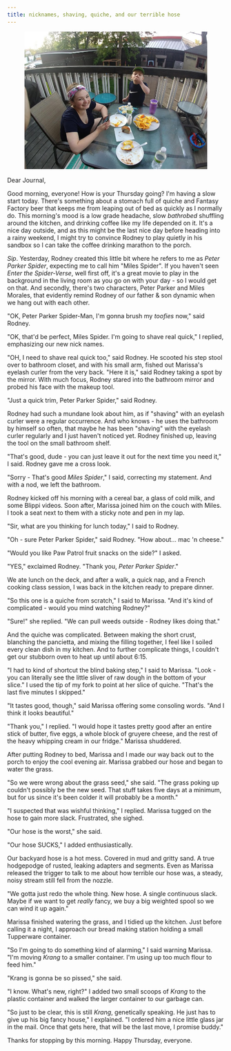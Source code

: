 ```yaml
---
title: nicknames, shaving, quiche, and our terrible hose
---
```


<figure>
  <a href="/images/banners/2020-05-21.jpg">
    <img alt="banner" src="/images/banners/2020-05-21.jpg"/>
  </a>
</figure>

Dear Journal,

Good morning, everyone!  How is your Thursday going?  I'm having a
slow start today.  There's something about a stomach full of quiche
and Fantasy Factory beer that keeps me from leaping out of bed as
quickly as I normally do.  This morning's mood is a low grade
headache, slow _bathrobed_ shuffling around the kitchen, and drinking
coffee like my life depended on it.  It's a nice day outside, and as
this might be the last nice day before heading into a rainy weekend, I
might try to convince Rodney to play quietly in his sandbox so I can
take the coffee drinking marathon to the porch.

_Sip_.  Yesterday, Rodney created this little bit where he refers to
me as _Peter Parker Spider_, expecting me to call him "Miles Spider".
If you haven't seen _Enter the Spider-Verse_, well first off, it's a
great movie to play in the background in the living room as you go on
with your day - so I would get on that.  And secondly, there's two
characters, Peter Parker and Miles Morales, that evidently remind
Rodney of our father & son dynamic when we hang out with each other.

"OK, Peter Parker Spider-Man, I'm gonna brush my _toofies_ now," said
Rodney.

"OK, that'd be perfect, Miles Spider.  I'm going to shave real quick,"
I replied, emphasizing our new nick names.

"OH, I need to shave real quick too," said Rodney.  He scooted his
step stool over to bathroom closet, and with his small arm, fished out
Marissa's eyelash curler from the very back.  "Here it is," said
Rodney taking a spot by the mirror.  With much focus, Rodney stared
into the bathroom mirror and probed his face with the makeup tool.

"Just a quick trim, Peter Parker Spider," said Rodney.

Rodney had such a mundane look about him, as if "shaving" with an
eyelash curler were a regular occurrence.  And who knows - he uses the
bathroom by himself so often, that maybe he has been "shaving" with
the eyelash curler regularly and I just haven't noticed yet.  Rodney
finished up, leaving the tool on the small bathroom shelf.

"That's good, dude - you can just leave it out for the next time you
need it," I said.  Rodney gave me a cross look.

"Sorry - That's good _Miles Spider_," I said, correcting my statement.
And with a nod, we left the bathroom.

Rodney kicked off his morning with a cereal bar, a glass of cold milk,
and some Blippi videos.  Soon after, Marissa joined him on the couch
with Miles.  I took a seat next to them with a sticky note and pen in
my lap.

"Sir, what are you thinking for lunch today," I said to Rodney.

"Oh - sure Peter Parker Spider," said Rodney.  "How about... mac 'n
cheese."

"Would you like Paw Patrol fruit snacks on the side?" I asked.

"YES," exclaimed Rodney.  "Thank you, _Peter Parker Spider_."

We ate lunch on the deck, and after a walk, a quick nap, and a French
cooking class session, I was back in the kitchen ready to prepare
dinner.

"So this one is a quiche from scratch," I said to Marissa.  "And it's
kind of complicated - would you mind watching Rodney?"

"Sure!" she replied.  "We can pull weeds outside - Rodney likes doing
that."

And the quiche was complicated.  Between making the short crust,
blanching the pancietta, and mixing the filling together, I feel like
I soiled every clean dish in my kitchen.  And to further complicate
things, I couldn't get our stubborn oven to heat up until about 6:15.

"I had to kind of shortcut the blind baking step," I said to Marissa.
"Look - you can literally see the little sliver of raw dough in the
bottom of your slice."  I used the tip of my fork to point at her
slice of quiche.  "That's the last five minutes I skipped."

"It tastes good, though," said Marissa offering some consoling words.
"And I think it looks beautiful."

"Thank you," I replied.  "I would hope it tastes pretty good after an
entire stick of butter, five eggs, a whole block of gruyere cheese,
and the rest of the heavy whipping cream in our fridge."  Marissa
shuddered.

After putting Rodney to bed, Marissa and I made our way back out to
the porch to enjoy the cool evening air.  Marissa grabbed our hose and
began to water the grass.

"So we were wrong about the grass seed," she said.  "The grass poking
up couldn't possibly be the new seed.  That stuff takes five days at a
minimum, but for us since it's been colder it will probably be a
month."

"I suspected that was wishful thinking," I replied.  Marissa tugged on
the hose to gain more slack.  Frustrated, she sighed.

"Our hose is the worst," she said.

"Our hose SUCKS," I added enthusiastically.

Our backyard hose is a hot mess.  Covered in mud and gritty sand.  A
true hodgepodge of rusted, leaking adapters and segments.  Even as
Marissa released the trigger to talk to me about how terrible our hose
was, a steady, noisy stream still fell from the nozzle.

"We gotta just redo the whole thing.  New hose.  A single continuous
slack.  Maybe if we want to get _really_ fancy, we buy a big weighted
spool so we can wind it up again."

Marissa finished watering the grass, and I tidied up the kitchen.
Just before calling it a night, I approach our bread making station
holding a small Tupperware container.

"So I'm going to do something kind of alarming," I said warning
Marissa.  "I'm moving _Krang_ to a smaller container.  I'm using up
too much flour to feed him."

"Krang is gonna be so pissed," she said.

"I know.  What's new, right?"  I added two small scoops of _Krang_ to
the plastic container and walked the larger container to our garbage
can.

"So just to be clear, this is still _Krang_, genetically speaking.  He
just has to give up his big fancy house," I explained.  "I ordered him
a nice little glass jar in the mail.  Once that gets here, that will
be the last move, I promise buddy."

Thanks for stopping by this morning.  Happy Thursday, everyone.
